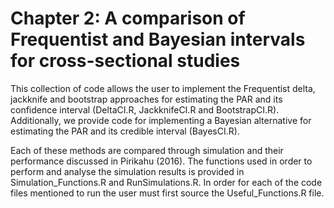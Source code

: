 # Chapter 2: A comparison of Frequentist and Bayesian intervals for cross-sectional studies

This collection of code allows the user to implement the Frequentist delta, jackknife and bootstrap approaches for estimating the PAR and its confidence interval (DeltaCI.R, JackknifeCI.R and BootstrapCI.R). Additionally, we provide code for implementing a Bayesian alternative for estimating the PAR and its credible interval (BayesCI.R).

Each of these methods are compared through simulation and their performance discussed in Pirikahu (2016). The functions used in order to perform and analyse the simulation results is provided in Simulation_Functions.R and RunSimulations.R. In order for each of the code files mentioned to run the user must first source the Useful_Functions.R file.





